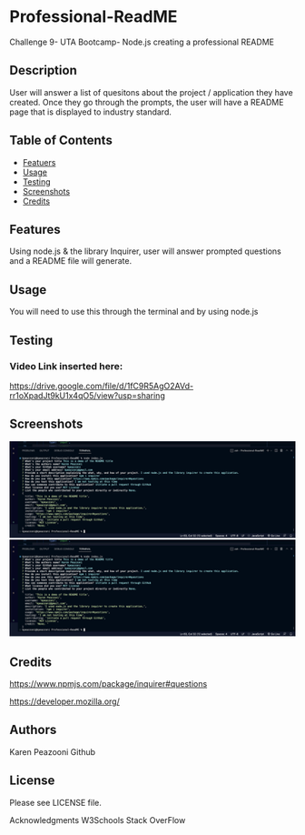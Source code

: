 # Professional-ReadME
Challenge 9- UTA Bootcamp- Node.js creating a professional README

## Description
User will answer a list of quesitons about the project / application they have created. Once they go through the prompts, the user will have a README page that is displayed to industry standard. 

## Table of Contents  
  * [Featuers](#features)
  * [Usage](#usage)
  * [Testing](#testing)
  * [Screenshots](#screenshots)
  * [Credits](#credits)

## Features
Using node.js & the library Inquirer, user will answer prompted questions and a README file will generate. 

## Usage
You will need to use this through the terminal and by using node.js

## Testing

### Video Link inserted here:
https://drive.google.com/file/d/1fC9R5AgO2AVd-rr1oXpadJt9kU1x4qO5/view?usp=sharing


## Screenshots
![Alt text](assets/images/Screen%20Shot%202023-01-22%20at%208.55.51%20PM.png)
![Alt text](assets/images/Screen%20Shot%202023-01-22%20at%208.55.51%20PM.png)

## Credits
https://www.npmjs.com/package/inquirer#questions

https://developer.mozilla.org/


## Authors

Karen Peazooni Github

## License
Please see LICENSE file.

Acknowledgments
W3Schools
Stack OverFlow